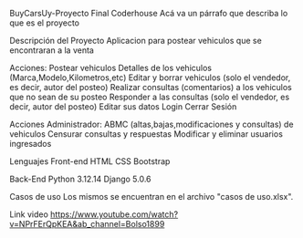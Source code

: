 BuyCarsUy-Proyecto Final Coderhouse
Acá va un párrafo que describa lo que es el proyecto

Descripción del Proyecto
Aplicacion para postear vehiculos que se encontraran a la venta

Acciones:
Postear vehiculos
Detalles de los vehiculos (Marca,Modelo,Kilometros,etc)
Editar y borrar vehiculos (solo el vendedor, es decir, autor del posteo)
Realizar consultas (comentarios) a los vehiculos que no sean de su posteo
Responder a las consultas (solo el vendedor, es decir, autor del posteo)
Editar sus datos
Login
Cerrar Sesión

Acciones Administrador:
ABMC (altas,bajas,modificaciones y consultas) de vehiculos
Censurar consultas y respuestas
Modificar y eliminar usuarios ingresados


Lenguajes
Front-end
HTML 
CSS 
Bootstrap

Back-End
Python 3.12.14
Django 5.0.6


Casos de uso
Los mismos se encuentran en el archivo "casos de uso.xlsx".

Link video
https://www.youtube.com/watch?v=NPrFErQpKEA&ab_channel=Bolso1899

